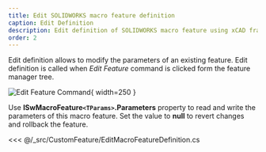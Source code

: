 ```yaml
---
title: Edit SOLIDWORKS macro feature definition
caption: Edit Definition
description: Edit definition of SOLIDWORKS macro feature using xCAD framework
order: 2
---
```

Edit definition allows to modify the parameters of an existing feature. Edit definition is called when *Edit Feature* command is clicked form the feature manager tree.

![Edit Feature Command](menu-edit-feature.png){ width=250 }

Use **ISwMacroFeature``<TParams>``.Parameters** property to read and write the parameters of this macro feature. Set the value to **null** to revert changes and rollback the feature.

<<< @/_src/CustomFeature/EditMacroFeatureDefinition.cs